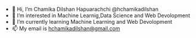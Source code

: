 - 👋 Hi, I’m Chamika Dilshan Hapuarachchi @hchamikadilshan
- 👀 I’m interested in Machine Learnig,Data Science and Web Devolopment
- 🌱 I’m currently learning Machine Learning and Web Devolopment
- 📫 My email is hchamikadilshan@gmail.com

<!---
hchamikadilshan/hchamikadilshan is a ✨ special ✨ repository because its `README.md` (this file) appears on your GitHub profile.
You can click the Preview link to take a look at your changes.
--->
